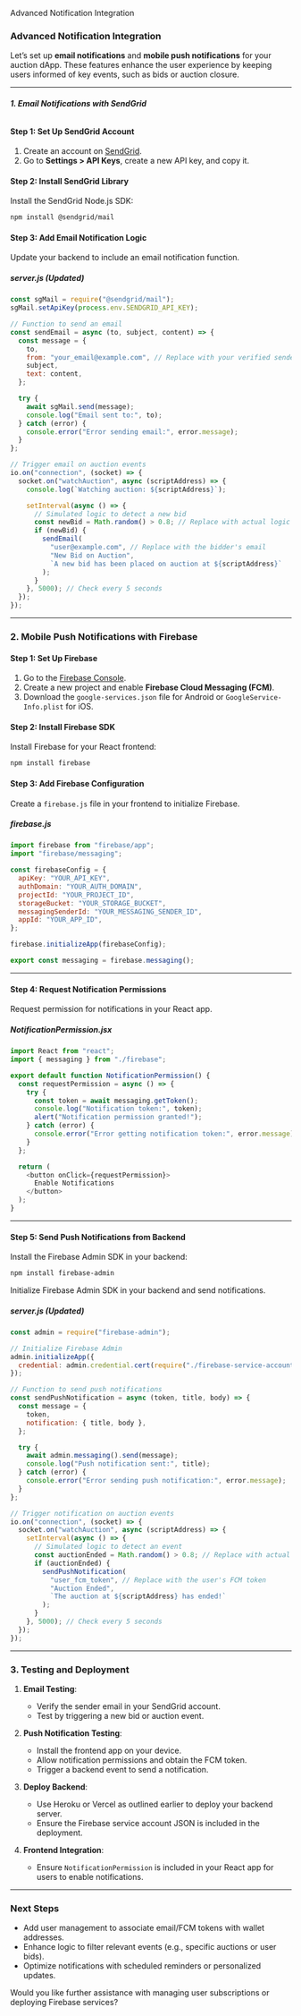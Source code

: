 
Advanced Notification Integration


### **Advanced Notification Integration**

Let’s set up **email notifications** and **mobile push notifications** for your auction dApp. These features enhance the user experience by keeping users informed of key events, such as bids or auction closure.

---

###### **1. Email Notifications with SendGrid**

#### **Step 1: Set Up SendGrid Account**
1. Create an account on [SendGrid](https://sendgrid.com/).
2. Go to **Settings > API Keys**, create a new API key, and copy it.

#### **Step 2: Install SendGrid Library**
Install the SendGrid Node.js SDK:
```bash
npm install @sendgrid/mail
```

#### **Step 3: Add Email Notification Logic**
Update your backend to include an email notification function.

##### **server.js (Updated)**
```javascript
const sgMail = require("@sendgrid/mail");
sgMail.setApiKey(process.env.SENDGRID_API_KEY);

// Function to send an email
const sendEmail = async (to, subject, content) => {
  const message = {
    to,
    from: "your_email@example.com", // Replace with your verified sender email
    subject,
    text: content,
  };

  try {
    await sgMail.send(message);
    console.log("Email sent to:", to);
  } catch (error) {
    console.error("Error sending email:", error.message);
  }
};

// Trigger email on auction events
io.on("connection", (socket) => {
  socket.on("watchAuction", async (scriptAddress) => {
    console.log(`Watching auction: ${scriptAddress}`);

    setInterval(async () => {
      // Simulated logic to detect a new bid
      const newBid = Math.random() > 0.8; // Replace with actual logic
      if (newBid) {
        sendEmail(
          "user@example.com", // Replace with the bidder's email
          "New Bid on Auction",
          `A new bid has been placed on auction at ${scriptAddress}`
        );
      }
    }, 5000); // Check every 5 seconds
  });
});
```

---

### **2. Mobile Push Notifications with Firebase**

#### **Step 1: Set Up Firebase**
1. Go to the [Firebase Console](https://console.firebase.google.com/).
2. Create a new project and enable **Firebase Cloud Messaging (FCM)**.
3. Download the `google-services.json` file for Android or `GoogleService-Info.plist` for iOS.

#### **Step 2: Install Firebase SDK**
Install Firebase for your React frontend:
```bash
npm install firebase
```

#### **Step 3: Add Firebase Configuration**
Create a `firebase.js` file in your frontend to initialize Firebase.

##### **firebase.js**
```javascript
import firebase from "firebase/app";
import "firebase/messaging";

const firebaseConfig = {
  apiKey: "YOUR_API_KEY",
  authDomain: "YOUR_AUTH_DOMAIN",
  projectId: "YOUR_PROJECT_ID",
  storageBucket: "YOUR_STORAGE_BUCKET",
  messagingSenderId: "YOUR_MESSAGING_SENDER_ID",
  appId: "YOUR_APP_ID",
};

firebase.initializeApp(firebaseConfig);

export const messaging = firebase.messaging();
```

---

#### **Step 4: Request Notification Permissions**
Request permission for notifications in your React app.

##### **NotificationPermission.jsx**
```javascript
import React from "react";
import { messaging } from "./firebase";

export default function NotificationPermission() {
  const requestPermission = async () => {
    try {
      const token = await messaging.getToken();
      console.log("Notification token:", token);
      alert("Notification permission granted!");
    } catch (error) {
      console.error("Error getting notification token:", error.message);
    }
  };

  return (
    <button onClick={requestPermission}>
      Enable Notifications
    </button>
  );
}
```

---

#### **Step 5: Send Push Notifications from Backend**
Install the Firebase Admin SDK in your backend:
```bash
npm install firebase-admin
```

Initialize Firebase Admin SDK in your backend and send notifications.

##### **server.js (Updated)**
```javascript
const admin = require("firebase-admin");

// Initialize Firebase Admin
admin.initializeApp({
  credential: admin.credential.cert(require("./firebase-service-account.json")),
});

// Function to send push notifications
const sendPushNotification = async (token, title, body) => {
  const message = {
    token,
    notification: { title, body },
  };

  try {
    await admin.messaging().send(message);
    console.log("Push notification sent:", title);
  } catch (error) {
    console.error("Error sending push notification:", error.message);
  }
};

// Trigger notification on auction events
io.on("connection", (socket) => {
  socket.on("watchAuction", async (scriptAddress) => {
    setInterval(async () => {
      // Simulated logic to detect an event
      const auctionEnded = Math.random() > 0.8; // Replace with actual logic
      if (auctionEnded) {
        sendPushNotification(
          "user_fcm_token", // Replace with the user's FCM token
          "Auction Ended",
          `The auction at ${scriptAddress} has ended!`
        );
      }
    }, 5000); // Check every 5 seconds
  });
});
```

---

### **3. Testing and Deployment**

1. **Email Testing**:
   - Verify the sender email in your SendGrid account.
   - Test by triggering a new bid or auction event.

2. **Push Notification Testing**:
   - Install the frontend app on your device.
   - Allow notification permissions and obtain the FCM token.
   - Trigger a backend event to send a notification.

3. **Deploy Backend**:
   - Use Heroku or Vercel as outlined earlier to deploy your backend server.
   - Ensure the Firebase service account JSON is included in the deployment.

4. **Frontend Integration**:
   - Ensure `NotificationPermission` is included in your React app for users to enable notifications.

---

### **Next Steps**
- Add user management to associate email/FCM tokens with wallet addresses.
- Enhance logic to filter relevant events (e.g., specific auctions or user bids).
- Optimize notifications with scheduled reminders or personalized updates.

Would you like further assistance with managing user subscriptions or deploying Firebase services?
